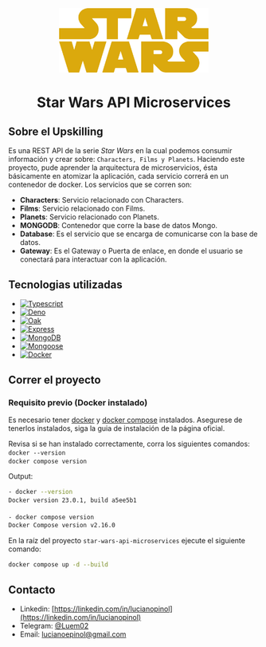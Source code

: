 <div align="center">
  <a href="https://github.com/luem2/star-wars-api-microservices">
    <img src="assets/star-wars-logo.png" alt="logo-star-wars" width="300px" />
  </a>

<h1 align="center">Star Wars API Microservices</h1>

</div>

## Sobre el Upskilling

Es una REST API de la serie _Star Wars_ en la cual podemos consumir información y crear sobre: `Characters, Films y Planets`. Haciendo este proyecto, pude aprender la arquitectura de microservicios, ésta básicamente en atomizar la aplicación, cada servicio correrá en un contenedor de docker. Los servicios que se corren son:

-   **Characters**: Servicio relacionado con Characters.
-   **Films**: Servicio relacionado con Films.
-   **Planets**: Servicio relacionado con Planets.
-   **MONGODB**: Contenedor que corre la base de datos Mongo.
-   **Database**: Es el servicio que se encarga de comunicarse con la base de datos.
-   **Gateway**: Es el Gateway o Puerta de enlace, en donde el usuario se conectará para interactuar con la aplicación.

## Tecnologias utilizadas

-   [![Typescript][typescript]][typescript-url]
-   [![Deno][deno]][deno-url]
-   [![Oak][oak]][oak-url]
-   [![Express][express]][express-url]
-   [![MongoDB][mongodb]][mongodb-url]
-   [![Mongoose][mongoose]][mongoose-url]
-   [![Docker][docker]][docker-url]

## Correr el proyecto

### Requisito previo (Docker instalado)

Es necesario tener [docker](https://docs.docker.com/engine/install) y [docker compose](https://docs.docker.com/compose) instalados. Asegurese de tenerlos instalados, siga la guia de instalación de la página oficial.

Revisa si se han instalado correctamente, corra los siguientes comandos:
<br />
`docker --version`
<br />
`docker compose version`

Output:

```sh
- docker --version
Docker version 23.0.1, build a5ee5b1

- docker compose version
Docker Compose version v2.16.0
```

En la raíz del proyecto `star-wars-api-microservices` ejecute el siguiente comando:

```sh
docker compose up -d --build
```

## Contacto

-   Linkedin: [https://linkedin.com/in/lucianopinol](https://linkedin.com/in/lucianopinol)
-   Telegram: [@Luem02](https://t.me/luem02)
-   Email: lucianoepinol@gmail.com

<!-- Technologies Shields/Badges and their documentation URL -->

[typescript]: https://img.shields.io/badge/typescript-%23007ACC.svg?style=for-the-badge&logo=typescript&logoColor=white
[typescript-url]: https://www.typescriptlang.org/
[deno]: https://img.shields.io/badge/Deno-464647?style=for-the-badge&logo=deno&logoColor=white
[deno-url]: https://deno.land/
[oak]: https://img.shields.io/badge/oak-464647?style=for-the-badge&logo=gumtree&logoColor=%2361DAFB
[oak-url]: https://deno.land/x/oak@v12.5.0
[express]: https://img.shields.io/badge/express.js-%23404d59.svg?style=for-the-badge&logo=express&logoColor=%2361DAFB
[express-url]: https://expressjs.com/es/
[mongodb]: https://img.shields.io/badge/MongoDB-4EA94B?style=for-the-badge&logo=mongodb&logoColor=white
[mongodb-url]: https://www.mongodb.com/
[mongoose]: https://img.shields.io/badge/Mongoose-EE0000?style=for-the-badge&logo=databricks&logoColor=white
[mongoose-url]: https://mongoosejs.com/
[docker]: https://img.shields.io/badge/docker-%230db7ed.svg?style=for-the-badge&logo=docker&logoColor=white
[docker-url]: https://docker.com
